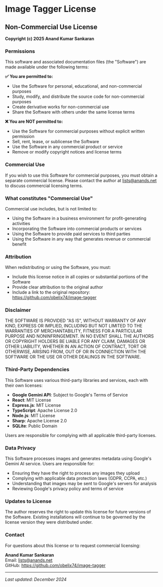 # Image Tagger License

## Non-Commercial Use License

**Copyright (c) 2025 Anand Kumar Sankaran**

### Permissions

This software and associated documentation files (the "Software") are made available under the following terms:

**✅ You are permitted to:**
- Use the Software for personal, educational, and non-commercial purposes
- Study, modify, and distribute the source code for non-commercial purposes
- Create derivative works for non-commercial use
- Share the Software with others under the same license terms

**❌ You are NOT permitted to:**
- Use the Software for commercial purposes without explicit written permission
- Sell, rent, lease, or sublicense the Software
- Use the Software in any commercial product or service
- Remove or modify copyright notices and license terms

### Commercial Use

If you wish to use this Software for commercial purposes, you must obtain a separate commercial license. Please contact the author at lists@anands.net to discuss commercial licensing terms.

### What constitutes "Commercial Use"

Commercial use includes, but is not limited to:
- Using the Software in a business environment for profit-generating activities
- Incorporating the Software into commercial products or services
- Using the Software to provide paid services to third parties
- Using the Software in any way that generates revenue or commercial benefit

### Attribution

When redistributing or using the Software, you must:
- Include this license notice in all copies or substantial portions of the Software
- Provide clear attribution to the original author
- Include a link to the original repository: https://github.com/obelix74/image-tagger

### Disclaimer

THE SOFTWARE IS PROVIDED "AS IS", WITHOUT WARRANTY OF ANY KIND, EXPRESS OR IMPLIED, INCLUDING BUT NOT LIMITED TO THE WARRANTIES OF MERCHANTABILITY, FITNESS FOR A PARTICULAR PURPOSE AND NONINFRINGEMENT. IN NO EVENT SHALL THE AUTHORS OR COPYRIGHT HOLDERS BE LIABLE FOR ANY CLAIM, DAMAGES OR OTHER LIABILITY, WHETHER IN AN ACTION OF CONTRACT, TORT OR OTHERWISE, ARISING FROM, OUT OF OR IN CONNECTION WITH THE SOFTWARE OR THE USE OR OTHER DEALINGS IN THE SOFTWARE.

### Third-Party Dependencies

This Software uses various third-party libraries and services, each with their own licenses:

- **Google Gemini API**: Subject to Google's Terms of Service
- **React**: MIT License
- **Express.js**: MIT License
- **TypeScript**: Apache License 2.0
- **Node.js**: MIT License
- **Sharp**: Apache License 2.0
- **SQLite**: Public Domain

Users are responsible for complying with all applicable third-party licenses.

### Data Privacy

This Software processes images and generates metadata using Google's Gemini AI service. Users are responsible for:
- Ensuring they have the right to process any images they upload
- Complying with applicable data protection laws (GDPR, CCPA, etc.)
- Understanding that images may be sent to Google's servers for analysis
- Reviewing Google's privacy policy and terms of service

### Updates to License

The author reserves the right to update this license for future versions of the Software. Existing installations will continue to be governed by the license version they were distributed under.

### Contact

For questions about this license or to request commercial licensing:

**Anand Kumar Sankaran**  
Email: lists@anands.net  
GitHub: https://github.com/obelix74/image-tagger

---

*Last updated: December 2024*
